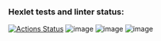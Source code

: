 ### Hexlet tests and linter status:

[![Actions Status](https://github.com/DmitryKr2021/frontend-project-46/workflows/hexlet-check/badge.svg)](https://github.com/DmitryKr2021/frontend-project-46/actions)
![image](https://user-images.githubusercontent.com/79040401/232990060-9a75e912-e56d-48c3-9aa2-3c3e5cfb9d36.png)
![image](https://user-images.githubusercontent.com/79040401/232990490-e906a2e9-e2d2-4a37-bcbf-30e640792be6.png)
![image](https://user-images.githubusercontent.com/79040401/232990678-e2b652d9-82e8-4aaf-972f-c9aaa9051844.png)
